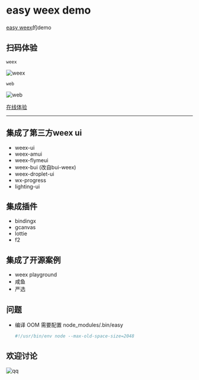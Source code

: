 # easy weex demo
  [easy weex](https://github.com/snice/easy-weex)的demo

## 扫码体验

    weex
    
![weex](https://oss.zhuzhe.wang/imgs/3071542550029_.pic_hd.png)

    web
    
![web](https://oss.zhuzhe.wang/imgs/3091542550275_.pic_hd.png)

  [在线体验](http://oss.zhuzhe.wang/dist/web/index.html)
  
---

## 集成了第三方weex ui

* weex-ui
* weex-amui
* weex-flymeui
* weex-bui (改自bui-weex)
* weex-droplet-ui
* wx-progress
* lighting-ui

## 集成插件
* bindingx
* gcanvas
* lottie
* f2

## 集成了开源案例

* weex playground
* 咸鱼
* 严选


## 问题

* 编译 OOM
    需要配置 node_modules/.bin/easy
    
    ```sh
    #!/usr/bin/env node --max-old-space-size=2048
    ```
## 欢迎讨论

![qq](https://oss.zhuzhe.wang/imgs/easy-weex-qq-qun.png)
